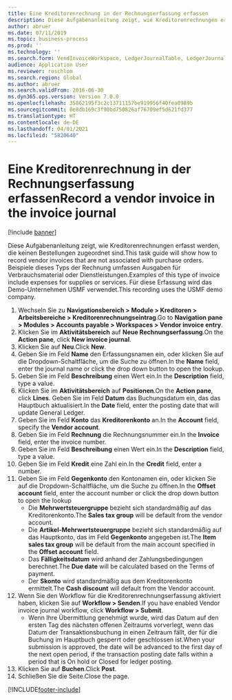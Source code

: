 ```yaml
---
title: Eine Kreditorenrechnung in der Rechnungserfassung erfassen
description: Diese Aufgabenanleitung zeigt, wie Kreditorenrechnungen erfasst werden, die keinen Bestellungen zugeordnet sind.
author: abruer
ms.date: 07/11/2019
ms.topic: business-process
ms.prod: ''
ms.technology: ''
ms.search.form: VendInvoiceWorkspace, LedgerJournalTable, LedgerJournalTransVendInvoice
audience: Application User
ms.reviewer: roschlom
ms.search.region: Global
ms.author: abruer
ms.search.validFrom: 2016-06-30
ms.dyn365.ops.version: Version 7.0.0
ms.openlocfilehash: 35862195f3c2c13711157be919956f40fea0989b
ms.sourcegitcommit: 0e8db169c3f90bd750826af76709ef5d621fd377
ms.translationtype: HT
ms.contentlocale: de-DE
ms.lasthandoff: 04/01/2021
ms.locfileid: "5820640"
---
```

# <a name="record-a-vendor-invoice-in-the-invoice-journal"></a><span data-ttu-id="2f5a2-103">Eine Kreditorenrechnung in der Rechnungserfassung erfassen</span><span class="sxs-lookup"><span data-stu-id="2f5a2-103">Record a vendor invoice in the invoice journal</span></span>

[!include [banner](../../includes/banner.md)]

<span data-ttu-id="2f5a2-104">Diese Aufgabenanleitung zeigt, wie Kreditorenrechnungen erfasst werden, die keinen Bestellungen zugeordnet sind.</span><span class="sxs-lookup"><span data-stu-id="2f5a2-104">This task guide will show how to record vendor invoices that are not associated with purchase orders.</span></span> <span data-ttu-id="2f5a2-105">Beispiele dieses Typs der Rechnung umfassen Ausgaben für Verbrauchsmaterial oder Dienstleistungen.</span><span class="sxs-lookup"><span data-stu-id="2f5a2-105">Examples of this type of invoice include expenses for supplies or services.</span></span>  <span data-ttu-id="2f5a2-106">Für diese Erfassung wird das Demo-Unternehmen USMF verwendet.</span><span class="sxs-lookup"><span data-stu-id="2f5a2-106">This recording uses the USMF demo company.</span></span>

1. <span data-ttu-id="2f5a2-107">Wechseln Sie zu **Navigationsbereich > Module > Kreditoren > Arbeitsbereiche > Kreditorenrechnungseintrag**.</span><span class="sxs-lookup"><span data-stu-id="2f5a2-107">Go to **Navigation pane > Modules > Accounts payable > Workspaces > Vendor invoice entry**.</span></span>
2. <span data-ttu-id="2f5a2-108">Klicken Sie im **Aktivitätsbereich** auf **Neue Rechnungserfassung**.</span><span class="sxs-lookup"><span data-stu-id="2f5a2-108">On the **Action pane**, click **New invoice journal**.</span></span>
3. <span data-ttu-id="2f5a2-109">Klicken Sie auf **Neu**.</span><span class="sxs-lookup"><span data-stu-id="2f5a2-109">Click **New**.</span></span>
4. <span data-ttu-id="2f5a2-110">Geben Sie im Feld **Name** den Erfassungsnamen ein, oder klicken Sie auf die Dropdown-Schaltfläche, um die Suche zu öffnen.</span><span class="sxs-lookup"><span data-stu-id="2f5a2-110">In the **Name** field, enter the journal name or click the drop down button to open the lookup.</span></span>
5. <span data-ttu-id="2f5a2-111">Geben Sie im Feld **Beschreibung** einen Wert ein.</span><span class="sxs-lookup"><span data-stu-id="2f5a2-111">In the **Description** field, type a value.</span></span>
6. <span data-ttu-id="2f5a2-112">Klicken Sie im **Aktivitätsbereich** auf **Positionen**.</span><span class="sxs-lookup"><span data-stu-id="2f5a2-112">On the **Action pane**, click **Lines**.</span></span> <span data-ttu-id="2f5a2-113">Geben Sie im Feld **Datum** das Buchungsdatum ein, das das Hauptbuch aktualisiert.</span><span class="sxs-lookup"><span data-stu-id="2f5a2-113">In the **Date** field, enter the posting date that will update General Ledger.</span></span>  
7. <span data-ttu-id="2f5a2-114">Geben Sie im Feld **Konto** das **Kreditorenkonto** an.</span><span class="sxs-lookup"><span data-stu-id="2f5a2-114">In the **Account** field, specify the **Vendor account**.</span></span>
8. <span data-ttu-id="2f5a2-115">Geben Sie im Feld **Rechnung** die Rechnungsnummer ein.</span><span class="sxs-lookup"><span data-stu-id="2f5a2-115">In the **Invoice** field, enter the invoice number.</span></span>
9. <span data-ttu-id="2f5a2-116">Geben Sie im Feld **Beschreibung** einen Wert ein.</span><span class="sxs-lookup"><span data-stu-id="2f5a2-116">In the **Description** field, type a value.</span></span>
10. <span data-ttu-id="2f5a2-117">Geben Sie im Feld **Kredit** eine Zahl ein.</span><span class="sxs-lookup"><span data-stu-id="2f5a2-117">In the **Credit** field, enter a number.</span></span>
11. <span data-ttu-id="2f5a2-118">Geben Sie im Feld **Gegenkonto** den Kontonamen ein, oder klicken Sie auf die Dropdown-Schaltfläche, um die Suche zu öffnen.</span><span class="sxs-lookup"><span data-stu-id="2f5a2-118">In the **Offset account** field, enter the account number or click the drop down button to open the lookup</span></span>
    * <span data-ttu-id="2f5a2-119">Die **Mehrwertsteuergruppe** bezieht sich standardmäßig auf das Kreditorenkonto.</span><span class="sxs-lookup"><span data-stu-id="2f5a2-119">The **Sales tax group** will be default from the vendor account.</span></span>  
    * <span data-ttu-id="2f5a2-120">Die **Artikel-Mehrwertsteuergruppe** bezieht sich standardmäßig auf das Hauptkonto, das im Feld **Gegenkonto** angegeben ist.</span><span class="sxs-lookup"><span data-stu-id="2f5a2-120">The **Item sales tax group** will be default from the main account specified in the **Offset account** field.</span></span>  
    * <span data-ttu-id="2f5a2-121">Das **Fälligkeitsdatum** wird anhand der Zahlungsbedingungen berechnet.</span><span class="sxs-lookup"><span data-stu-id="2f5a2-121">The **Due date** will be calculated based on the Terms of payment.</span></span>  
    * <span data-ttu-id="2f5a2-122">Der **Skonto** wird standardmäßig aus dem Kreditorenkonto ermittelt.</span><span class="sxs-lookup"><span data-stu-id="2f5a2-122">The **Cash discount** will default from the Vendor account.</span></span>
12. <span data-ttu-id="2f5a2-123">Wenn Sie den Workflow für die Kreditorenrechnungserfassung aktiviert haben, klicken Sie auf **Workflow > Senden**.</span><span class="sxs-lookup"><span data-stu-id="2f5a2-123">If you have enabled Vendor invoice journal workflow, click **Workflow > Submit**.</span></span>
    * <span data-ttu-id="2f5a2-124">Wenn Ihre Übermittlung genehmigt wurde, wird das Datum auf den ersten Tag des nächsten offenen Zeitraums vorverlegt, wenn das Datum der Transaktionsbuchung in einen Zeitraum fällt, der für die Buchung im Hauptbuch gesperrt oder geschlossen ist.</span><span class="sxs-lookup"><span data-stu-id="2f5a2-124">When your submission is approved, the date will be advanced to the first day of the next open period, if the transaction posting date falls within a period that is On hold or Closed for ledger posting.</span></span>
12. <span data-ttu-id="2f5a2-125">Klicken Sie auf **Buchen**.</span><span class="sxs-lookup"><span data-stu-id="2f5a2-125">Click **Post**.</span></span>
13. <span data-ttu-id="2f5a2-126">Schließen Sie die Seite.</span><span class="sxs-lookup"><span data-stu-id="2f5a2-126">Close the page.</span></span>



[!INCLUDE[footer-include](../../../includes/footer-banner.md)]